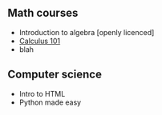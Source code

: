 ## Math courses
 - Introduction to algebra [openly licenced]
 - [Calculus 101](courses/caculus-101.md)
 - blah
 
## Computer science
 - Intro to HTML
 - Python made easy
 

